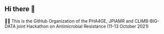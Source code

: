 ## Hi there 👋


🙋‍♀️ This is the GitHub Organization of the PHA4GE, JPIAMR and CLIMB-BIG-DATA joint Hackathon on Antimicrobial Resistance (11-13 October 2021) <br>



